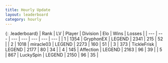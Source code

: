 ```yaml
---
title: Hourly Update
layout: leaderboard
category: hourly
---
```


{: .leaderboard}
| Rank | LV | Player | Division | Elo | Wins | Losses |
| --- | --- | --- | --- | --- | --- | --- |
| <span data-change="0">1</span> | 1354 | <span title="ID: 315148">GryphonEX</span> | LEGEND | <span data-change="2">2341</span> | <span data-change="1">215</span> | <span data-change="0">52</span> |
| <span data-change="0">2</span> | 1018 | <span title="ID: 416373">miracle03</span> | LEGEND | <span data-change="0">2273</span> | <span data-change="0">160</span> | <span data-change="0">51</span> |
| <span data-change="0">3</span> | 373 | <span title="ID: 512212">TickleFrisk</span> | LEGEND | <span data-change="0">2177</span> | <span data-change="0">80</span> | <span data-change="0">34</span> |
| <span data-change="0">4</span> | 145 | <span title="ID: 573202">Affection</span> | LEGEND | <span data-change="0">2163</span> | <span data-change="0">96</span> | <span data-change="0">39</span> |
| <span data-change="0">5</span> | 867 | <span title="ID: 498412">LuckySpin</span> | LEGEND | <span data-change="-4">2150</span> | <span data-change="1">96</span> | <span data-change="1">35</span> |